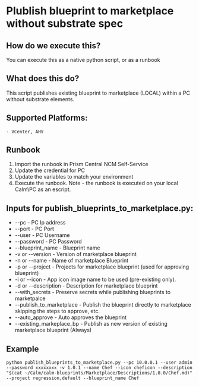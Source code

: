 # Plublish blueprint to marketplace without substrate spec

## How do we execute this?
You can execute this as a native python script, or as a runbook

## What does this do?
This script publishes existing blueprint to marketplace (LOCAL) within a PC without substrate elements.

## Supported Platforms:
    - VCenter, AHV

## Runbook
1. Import the runbook in Prism Central NCM Self-Service
2. Update the credential for PC
3. Update the variables to match your environment
4. Execute the runbook.
Note - the runbook is executed on your local Calm\PC as an escript.  

## Inputs for publish_blueprints_to_marketplace.py:
* --pc 						- PC Ip address
* --port 					- PC Port
* --user 					- PC Username
* --password 				- PC Password
* --blueprint_name 			- Blueprint name
* -v or --version 			- Version of marketplace blueprint
* -n or --name 				- Name of marketplace Blueprint
* -p or --project 			- Projects for marketplace blueprint (used for approving blueprint)
* -i or --icon	 			- App icon image name to be used (pre-existing only).
* -d or --description 		- Description for marketplace blueprint
* --with_secrets 			- Preserve secrets while publishing blueprints to marketpalce
* --publish_to_marketplace  - Publish the blueprint directly to marketplace skipping the steps to approve, etc.
* --auto_approve			- Auto approves the blueprint
* --existing_markeplace_bp	- Publish as new version of existing marketplace blueprint (Always)

## Example
```
python publish_blueprints_to_marketplace.py --pc 10.0.0.1 --user admin --password xxxxxxxx -v 1.0.1 --name Chef --icon cheficon --description "$(cat ~/Calm/calm-blueprints/Marketplace/Descriptions/1.0.0/Chef.md)" --project regression,default --blueprint_name Chef
```